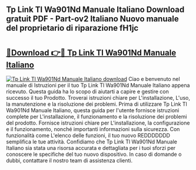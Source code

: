 ## Tp Link Tl Wa901Nd Manuale Italiano Download gratuit PDF - Part-ov2 Italiano Nuovo manuale del proprietario di riparazione fH1jc

# <h2><a href="http://dfdlgwq.blite.top/?on=Tp+Link+Tl+Wa901Nd+Manuale+Italiano">🔗Download 👉🔴 Tp Link Tl Wa901Nd Manuale Italiano</a></h2>

[![Tp Link Tl Wa901Nd Manuale Italiano download](https://i.imgur.com/lujVjoI.png)](http://dfdlgwq.blite.top/?on=Tp+Link+Tl+Wa901Nd+Manuale+Italiano)
Ciao e benvenuto nel manuale di Istruzioni per il tuo Tp Link Tl Wa901Nd Manuale Italiano appena ricevuto. Questa guida ha lo scopo di aiutarti a capire e gestire con successo il tuo Prodotto. Troverai istruzioni chiare per L'installazione, L'uso, la manutenzione e la risoluzione dei problemi. Prima di utilizzare Tp Link Tl Wa901Nd Manuale Italiano, questa guida per l'utente fornisce istruzioni complete per L'installazione, il funzionamento e la risoluzione dei problemi del prodotto. Fornisce istruzioni chiare per L'installazione, la configurazione e il funzionamento, nonché importanti informazioni sulla sicurezza. Con funzionalità come L'elenco delle funzioni, il tuo nuovo REDDDDDDD semplifica le tue attività. Confidiamo che Tp Link Tl Wa901Nd Manuale Italiano sia stata una risorsa accurata e dettagliata per i tuoi sforzi per conoscere le specifiche del tuo nuovo dispositivo. In caso di domande o dubbi, contattare il nostro team di assistenza clienti.
